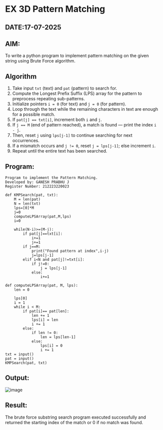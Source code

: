 # EX 3D Pattern Matching
## DATE:17-07-2025
## AIM:
To write a python program to implement pattern matching on the given string using Brute Force algorithm.



## Algorithm

1. Take input `txt` (text) and `pat` (pattern) to search for.  
2. Compute the Longest Prefix Suffix (LPS) array for the pattern to preprocess repeating sub-patterns.  
3. Initialize pointers `i = 0` (for text) and `j = 0` (for pattern).  
4. Loop through the text while the remaining characters in text are enough for a possible match.  
5. If `pat[j] == txt[i]`, increment both `i` and `j`.  
6. If `j == M` (end of pattern reached), a match is found — print the index `i - j`.  
7. Then, reset `j` using `lps[j-1]` to continue searching for next occurrences.  
8. If a mismatch occurs and `j != 0`, reset `j = lps[j-1]`; else increment `i`.  
9. Repeat until the entire text has been searched.

## Program:
```
Program to implement the Pattern Matching.
Developed by: GANESH PRABHU J
Register Number: 212223220023
```
```PY
def KMPSearch(pat, txt):
    M = len(pat)
    N = len(txt)
    lps=[0]*M
    j=0
    computeLPSArray(pat,M,lps)
    i=0
    
    while(N-i)>=(M-j):
        if pat[j]==txt[i]:
            i+=1
            j+=1
        if j==M:
            print("Found pattern at index",i-j)
            j=lps[j-1]
        elif i<N and pat[j]!=txt[i]:
            if j!=0:
                j = lps[j-1]
            else:
                i+=1
    
def computeLPSArray(pat, M, lps):
    len = 0 
 
    lps[0] 
    i = 1
    while i < M:
        if pat[i]== pat[len]:
            len += 1
            lps[i] = len
            i += 1
        else:
            if len != 0:
                len = lps[len-1]
            else:
                lps[i] = 0
                i += 1
txt = input()                      
pat = input()
KMPSearch(pat, txt)
```
## Output:

![image](https://github.com/user-attachments/assets/8a158d6f-b56b-482d-80f9-dca994e37f3e)

## Result:
The brute force substring search program executed successfully and returned the starting index of the match or 0 if no match was found.
